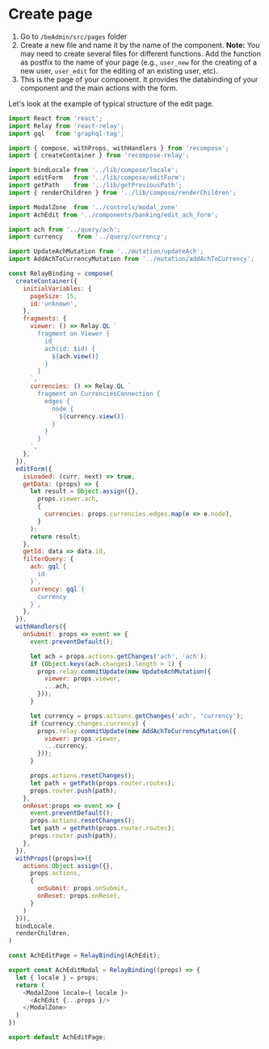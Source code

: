 # Create page

1. Go to `/beAdmin/src/pages` folder 
2. Create a new file and name it by the name of the component.
   **Note:** You may need to create several files for different functions. Add the function as postfix to the name of your page \(e.g., `user_new` for the creating of a new user, `user_edit` for the editing of an existing user, etc\).
3. This is the page of your component. It provides the databinding of your component and the main actions with the form.

Let's look at the example of typical structure of the edit page.

```javascript
import React from 'react';
import Relay from 'react-relay';
import gql   from 'graphql-tag';

import { compose, withProps, withHandlers } from 'recompose';
import { createContainer } from 'recompose-relay';

import bindLocale from '../lib/compose/locale';
import editForm   from '../lib/compose/editForm';
import getPath    from '../lib/getPreviousPath';
import { renderChildren } from '../lib/compose/renderChildren';

import ModalZone  from '../controls/modal_zone'
import AchEdit from '../components/banking/edit_ach_form';

import ach from '../query/ach';
import currency    from '../query/currency';

import UpdateAchMutation from '../mutation/updateAch';
import AddAchToCurrencyMutation from '../mutation/addAchToCurrency';

const RelayBinding = compose(
  createContainer({
    initialVariables: {
      pageSize: 15,
      id:'unknown',
    },
    fragments: {
      viewer: () => Relay.QL `
        fragment on Viewer {
          id
          ach(id: $id) {
            ${ach.view()}
          }
        }
      `,
      currencies: () => Relay.QL `
        fragment on CurrenciesConnection {
          edges {
            node {
              ${currency.view()}
            }
          }
        }
      `,
    },
  }),
  editForm({
    isLoaded: (curr, next) => true,
    getData: (props) => {
      let result = Object.assign({},
        props.viewer.ach,
        {
          currencies: props.currencies.edges.map(e => e.node),
        }
      );
      return result;
    },
    getId: data => data.id,
    filterQuery: {
      ach: gql`{
        id
      }`,
      currency: gql`{
        currency
      }`,
    },
  }),
  withHandlers({
    onSubmit: props => event => {
      event.preventDefault();

      let ach = props.actions.getChanges('ach', 'ach');
      if (Object.keys(ach.changes).length > 1) {
        props.relay.commitUpdate(new UpdateAchMutation({
          viewer: props.viewer,
          ...ach,
        }));
      }

      let currency = props.actions.getChanges('ach', 'currency');
      if (currency.changes.currency) {
        props.relay.commitUpdate(new AddAchToCurrencyMutation({
          viewer: props.viewer,
          ...currency,
        }));
      }

      props.actions.resetChanges();
      let path = getPath(props.router.routes);
      props.router.push(path);
    },
    onReset:props => event => {
      event.preventDefault();
      props.actions.resetChanges();
      let path = getPath(props.router.routes);
      props.router.push(path);
    },
  }),
  withProps((props)=>({
    actions:Object.assign({},
      props.actions,
      {
        onSubmit: props.onSubmit,
        onReset: props.onReset,
      }
    )
  })),
  bindLocale,
  renderChildren,
)

const AchEditPage = RelayBinding(AchEdit);

export const AchEditModal = RelayBinding((props) => {
  let { locale } = props;
  return (
    <ModalZone locale={ locale }>
      <AchEdit {...props }/>
    </ModalZone>
  )
})

export default AchEditPage;
```



